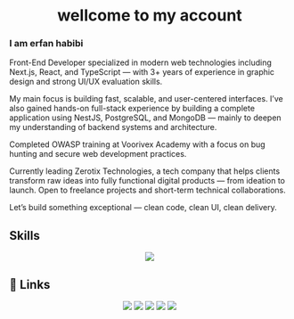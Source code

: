 <div id="header" align="center">
  <h1>wellcome to my account</h1>
</div> 

### I am erfan habibi
Front-End Developer specialized in modern web technologies including Next.js, React, and TypeScript — with 3+ years of experience in graphic design and strong UI/UX evaluation skills.

My main focus is building fast, scalable, and user-centered interfaces. I’ve also gained hands-on full-stack experience by building a complete application using NestJS, PostgreSQL, and MongoDB — mainly to deepen my understanding of backend systems and architecture.

Completed OWASP training at Voorivex Academy with a focus on bug hunting and secure web development practices.

Currently leading Zerotix Technologies, a tech company that helps clients transform raw ideas into fully functional digital products — from ideation to launch. 
Open to freelance projects and short-term technical collaborations.

Let’s build something exceptional — clean code, clean UI, clean delivery.
## Skills
<p align="center">
  <a href="https://skillicons.dev">
    <img src="https://skillicons.dev/icons?i=html,css,tailwind,javascript,react,redux,typescript,nextjs,python,go,php,linux,bash,mongodb,mysql,nodejs,expressjs,npm,docker,git,github,postman,nestjs,postgresql,prisma,angular,vuejs,jest,figma,xd,photoshop,illustrator,premiere" />
  </a>
</p>


## 🔗 Links
<div align="center">
  <a href="https://www.linkedin.com/in/erfan-habibii"><img src="https://img.shields.io/badge/Linkedin-blue?style=flat&logo=linkedin" /></a>
  <a href="https://instagram.com/erfan.habibi?igshid=OGQ5ZDc2ODk2ZA=="><img src="https://img.shields.io/badge/Instagram-white?style=flat&logo=instagram" /></a>
  <a href="mailto:erfanhabibi26.12@gmail.com"><img src="https://img.shields.io/badge/Gmail-ffcdd2?style=flat&logo=gmail" /></a>
  <a href="https://t.me/habibierfan"><img src="https://img.shields.io/badge/Telegram-white?style=flat&logo=telegram" /></a>
  <a href="https://zerotix.ir/"><img src="https://img.shields.io/badge/Website-green?style=flat&logo=website" /></a>
</div>
